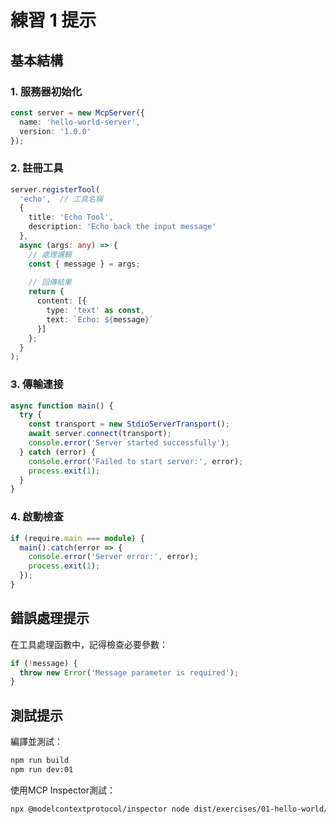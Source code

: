 # 練習 1 提示

## 基本結構

### 1. 服務器初始化
```typescript
const server = new McpServer({
  name: 'hello-world-server',
  version: '1.0.0'
});
```

### 2. 註冊工具
```typescript
server.registerTool(
  'echo',  // 工具名稱
  {
    title: 'Echo Tool',
    description: 'Echo back the input message'
  },
  async (args: any) => {
    // 處理邏輯
    const { message } = args;
    
    // 回傳結果
    return {
      content: [{
        type: 'text' as const,
        text: `Echo: ${message}`
      }]
    };
  }
);
```

### 3. 傳輸連接
```typescript
async function main() {
  try {
    const transport = new StdioServerTransport();
    await server.connect(transport);
    console.error('Server started successfully');
  } catch (error) {
    console.error('Failed to start server:', error);
    process.exit(1);
  }
}
```

### 4. 啟動檢查
```typescript
if (require.main === module) {
  main().catch(error => {
    console.error('Server error:', error);
    process.exit(1);
  });
}
```

## 錯誤處理提示

在工具處理函數中，記得檢查必要參數：
```typescript
if (!message) {
  throw new Error('Message parameter is required');
}
```

## 測試提示

編譯並測試：
```bash
npm run build
npm run dev:01
```

使用MCP Inspector測試：
```bash
npx @modelcontextprotocol/inspector node dist/exercises/01-hello-world/server.js
```